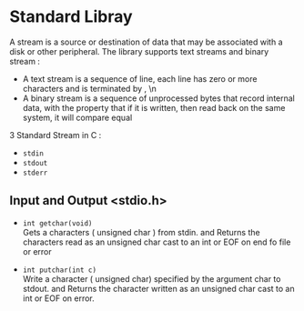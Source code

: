 # Standard Libray
A stream is a source or destination of data that may be associated with a disk or other peripheral. The library supports text streams and binary stream :
* A text stream is a sequence of line, each line has zero or more characters and is terminated by , \n
* A binary stream is a sequence of unprocessed
bytes that record internal data,  with the property that if it is written, then read back on the same system, it will compare equal  

3 Standard Stream in C :
* `stdin`
* `stdout`
* `stderr`

## Input and Output <stdio.h>
* `int getchar(void)`  
    Gets a characters ( unsigned char ) from stdin. and Returns the characters read as an unsigned char cast to an int or EOF on end fo file or error

* `int putchar(int c)`  
    Write a character ( unsigned char) specified by the argument char to stdout. and Returns the character written as an unsigned char cast to an int or EOF on error.